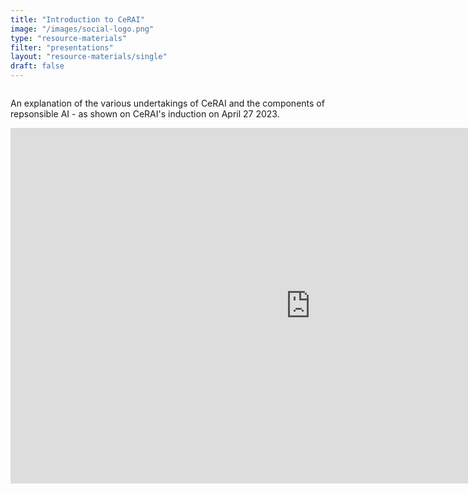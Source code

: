 ```yaml
---
title: "Introduction to CeRAI"
image: "/images/social-logo.png"
type: "resource-materials"
filter: "presentations"
layout: "resource-materials/single"
draft: false
---
```

<div class="summary" style="display: block flex; justify-content: center;">
<p>An explanation of the various undertakings of CeRAI and the components of repsonsible AI - as shown on CeRAI's induction on April 27 2023.</p>
</div>
 <iframe src="https://docs.google.com/presentation/d/1csUqK7yKhDTc8cDR1NAThDjs1JG1LAIxWPUhSkM4lm0/edit?usp=sharing" 
            frameborder="0" 
            width="960" 
            height="569" 
            allowfullscreen="true" 
            mozallowfullscreen="true" 
            webkitallowfullscreen="true">
    </iframe>